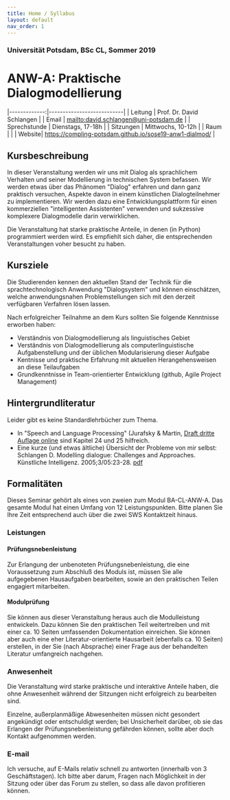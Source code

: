 ```yaml
---
title: Home / Syllabus
layout: default
nav_order: 1
---
```


### Universität Potsdam, BSc CL, Sommer 2019
# ANW-A: Praktische Dialogmodellierung


|-------------:|---------------------------|
| Leitung      | Prof. Dr. David Schlangen |
| Email        | <mailto:david.schlangen@uni-potsdam.de> |
| Sprechstunde | Dienstags, 17-18h |
| Sitzungen    | Mittwochs, 10-12h           |
| Raum   |                           |
| Website| <https://compling-potsdam.github.io/sose19-anw1-dialmod/> |



## Kursbeschreibung


In dieser Veranstaltung werden wir uns mit Dialog als sprachlichem Verhalten und seiner Modellierung in technischen System befassen. Wir werden etwas über das Phänomen "Dialog" erfahren und dann ganz praktisch versuchen, Aspekte davon in einem künstlichen Dialogteilnehmer zu implementieren. Wir werden dazu eine Entwicklungsplattform für einen kommerziellen "intelligenten Assistenten" verwenden und sukzessive komplexere Dialogmodelle darin verwirklichen.

Die Veranstaltung hat starke praktische Anteile, in denen (in Python) programmiert werden wird. Es empfiehlt sich daher, die entsprechenden Veranstaltungen voher besucht zu haben.



## Kursziele

Die Studierenden kennen den aktuellen Stand der Technik für die sprachtechnologisch Anwendung "Dialogsystem" und können einschätzen, welche anwendungsnahen Problemstellungen sich mit den derzeit verfügbaren Verfahren lösen lassen.

Nach erfolgreicher Teilnahme an dem Kurs sollten Sie folgende Kenntnisse erworben haben:

* Verständnis von Dialogmodellierung als linguistisches Gebiet
* Verständnis von Dialogmodellierung als computerlinguistische Aufgabenstellung und der üblichen Modularisierung dieser Aufgabe
* Kentnisse und praktische Erfahrung mit aktuellen Herangehensweisen an diese Teilaufgaben
* Grundkenntnisse in Team-orientierter Entwicklung (github, Agile Project Management)


## Hintergrundliteratur

Leider gibt es keine Standardlehrbücher zum Thema.

* In "Speech and Language Processing" (Jurafsky & Martin, [Draft dritte Auflage online](https://web.stanford.edu/~jurafsky/slp3/) sind Kapitel 24 und 25 hilfreich.
* Eine kurze (und etwas ältliche) Übersicht der Probleme von mir selbst: Schlangen D. Modelling dialogue: Challenges and Approaches. Künstliche Intelligenz. 2005;3/05:23-28. [pdf](https://pub.uni-bielefeld.de/record/1992206)


## Formalitäten

Dieses Seminar gehört als eines von zweien zum Modul BA-CL-ANW-A. Das gesamte Modul hat einen Umfang von 12 Leistungspunkten. Bitte planen Sie Ihre Zeit entsprechend auch über die zwei SWS Kontaktzeit hinaus.


### Leistungen


#### Prüfungsnebenleistung

Zur Erlangung der unbenoteten Prüfungsnebenleistung, die eine Voraussetzung zum Abschluß des Moduls ist, müssen Sie alle aufgegebenen Hausaufgaben bearbeiten, sowie an den praktischen Teilen engagiert mitarbeiten.


#### Modulprüfung

Sie können aus dieser Veranstaltung heraus auch die Modulleistung entwickeln. Dazu können Sie den praktischen Teil weitertreiben und mit einer ca. 10 Seiten umfassenden Dokumentation einreichen. Sie können aber auch eine eher Literatur-orientierte Hausarbeit (ebenfalls ca. 10 Seiten) erstellen, in der Sie (nach Absprache) einer Frage aus der behandelten Literatur umfangreich nachgehen.



### Anwesenheit

Die Veranstaltung wird starke praktische und interaktive Anteile haben, die ohne Anwesenheit während der Sitzungen nicht erfolgreich zu bearbeiten sind.

Einzelne, außerplanmäßige Abwesenheiten müssen nicht gesondert angekündigt oder entschuldigt werden; bei Unsicherheit darüber, ob sie das Erlangen der Prüfungsnebenleistung gefährden können, sollte aber doch Kontakt aufgenommen werden.


### E-mail

Ich versuche, auf E-Mails relativ schnell zu antworten (innerhalb von 3 Geschäftstagen). Ich bitte aber darum, Fragen nach Möglichkeit in der Sitzung oder über das Forum zu stellen, so dass alle davon profitieren können.
